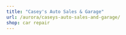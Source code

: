 ```yaml
---
title: "Casey's Auto Sales & Garage"
url: /aurora/caseys-auto-sales-and-garage/
shop: car repair
---
```

